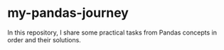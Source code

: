 # my-pandas-journey
In this repository, I share some practical tasks from Pandas concepts in order and their solutions. 
